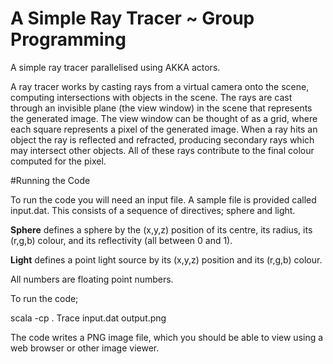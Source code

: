 # A Simple Ray Tracer ~ Group Programming

A simple ray tracer parallelised using AKKA actors.

A ray tracer works by casting rays from a virtual camera onto the scene, computing intersections with objects in the scene. 
The rays are cast through an invisible plane (the view window) in the scene that represents the generated image. The view window can
be thought of as a grid, where each square represents a pixel of the generated image. When a ray hits an object the ray is reflected 
and refracted, producing secondary rays which may intersect other objects. All of these rays contribute to the final colour
computed for the pixel.

#Running the Code

To run the code you will need an input file. A sample file is provided called input.dat.
This consists of a sequence of directives; sphere and light.

**Sphere** defines a sphere by the (x,y,z) position of its centre, its radius, its (r,g,b) colour,
and its reflectivity (all between 0 and 1).

**Light** defines a point light source by its (x,y,z) position and its (r,g,b) colour.

All numbers are floating point numbers.

To run the code;

  scala -cp . Trace input.dat output.png
  
The code writes a PNG image file, which you should be able to view using a web browser or other image viewer.
